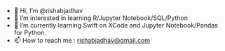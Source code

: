 - 👋 Hi, I’m @rishabjadhav
- 👀 I’m interested in learning R/Jupyter Notebook/SQL/Python
- 🌱 I’m currently learning Swift on XCode and Jupyter Notebook/Pandas for Python.
- 📫 How to reach me : rishabjadhav@gmail.com

<!---
rishabjadhav/rishabjadhav is a ✨ special ✨ repository because its `README.md` (this file) appears on your GitHub profile.
You can click the Preview link to take a look at your changes.
--->
